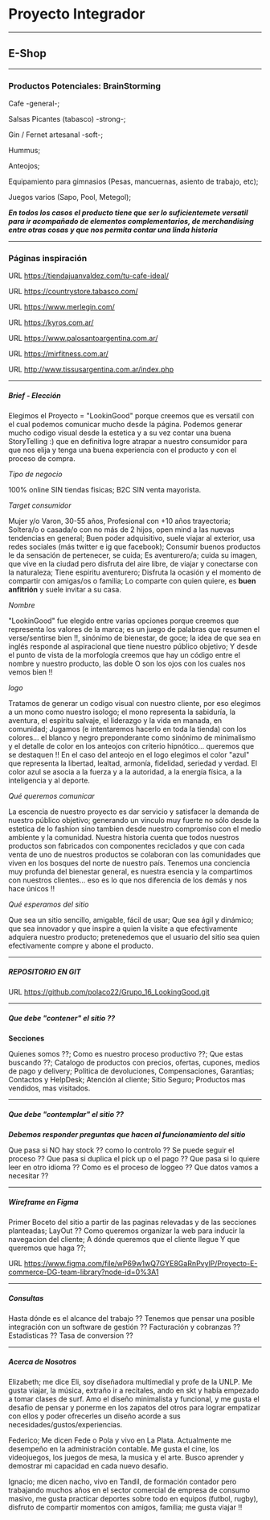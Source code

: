 # Proyecto Integrador

--------------------------------
## E-Shop

--------------------------------
### Productos Potenciales: BrainStorming

Cafe -general-; 

Salsas Picantes (tabasco) -strong-;

Gin / Fernet artesanal -soft-;

Hummus;

Anteojos;

Equipamiento para gimnasios (Pesas, mancuernas, asiento de trabajo, etc);

Juegos varios (Sapo, Pool, Metegol);

***En todos los casos el producto tiene que ser lo suficientemete versatil para ir acompañado de elementos complementarios, de merchandising entre otras cosas y que nos permita contar una linda historia***

--------------------------------
### Páginas inspiración 

URL https://tiendajuanvaldez.com/tu-cafe-ideal/

URL https://countrystore.tabasco.com/

URL https://www.merlegin.com/

URL https://kyros.com.ar/

URL https://www.palosantoargentina.com.ar/

URL https://mirfitness.com.ar/

URL http://www.tissusargentina.com.ar/index.php

--------------------------------
##### Brief - Elección

Elegimos el Proyecto = "LookinGood" porque creemos que es versatil con el cual podemos comunicar mucho desde la página.
Podemos generar mucho codigo visual desde la estetica y a su vez contar una buena StoryTelling :) que en definitiva logre atrapar a nuestro consumidor para que nos elija y tenga una buena experiencia con el producto y con el proceso de compra.

*Tipo de negocio*

100% online SIN tiendas fisicas;
B2C SIN venta mayorista.

*Target consumidor*

Mujer y/o Varon, 30-55 años, Profesional con +10 años trayectoria;
Soltera/o o casada/o con no más de 2 hijos, open mind a las nuevas tendencias en general;
Buen poder adquisitivo, suele viajar al exterior, usa redes sociales (más twitter e ig que facebook);
Consumir buenos productos le da sensación de pertenecer, se cuida;
Es aventurero/a; cuida su imagen, que vive en la ciudad pero disfruta del aire libre, de viajar y conectarse con la naturaleza;
Tiene espiritu aventurero;
Disfruta la ocasión y el momento de compartir con amigas/os o familia;
Lo comparte con quien quiere, es **buen anfitrión** y suele invitar a su casa.

*Nombre*

"LookinGood" fue elegido entre varias opciones porque creemos que representa los valores de la marca;
es un juego de palabras que resumen el verse/sentirse bien !!, sinónimo de bienestar, de goce;
la idea de que sea en inglés responde al aspiracional que tiene nuestro público objetivo;
Y desde el punto de vista de la morfología creemos que hay un código entre el nombre y nuestro producto, las doble O son los ojos con los cuales nos vemos bien !!

*logo*

Tratamos de generar un codigo visual con nuestro cliente, por eso elegimos a un mono como nuestro isologo;
el mono representa la sabiduría, la aventura, el espiritu salvaje, el liderazgo y la vida en manada, en comunidad;
Jugamos (e intentaremos hacerlo en toda la tienda) con los colores... el blanco y negro preponderante como sinónimo de minimalismo y el detalle de color en los anteojos con criterio hipnótico... queremos que se destaquen !!
En el caso del anteojo en el logo elegimos el color "azul" que representa la libertad, lealtad, armonía, fidelidad, seriedad y verdad. El color azul se asocia a la fuerza y a la autoridad, a la energía física, a la inteligencia y al deporte.

*Qué queremos comunicar*

La escencia de nuestro proyecto es dar servicio y satisfacer la demanda de nuestro público objetivo;
generando un vinculo muy fuerte no sólo desde la estetica de lo fashion sino tambien desde nuestro compromiso con el medio ambiente y la comunidad.
Nuestra historia cuenta que todos nuestros productos son fabricados con componentes reciclados y que con cada venta de uno de nuestros productos se colaboran con las comunidades que viven en los bosques del norte de nuestro país. Tenemos una conciencia muy profunda del bienestar general, es nuestra esencia y la compartimos con nuestros clientes... 
eso es lo que nos diferencia de los demás y nos hace únicos !!  

*Qué esperamos del sitio*

Que sea un sitio sencillo, amigable, fácil de usar;
Que sea ágil y dinámico;
que sea innovador y que inspire a quien la visite a que efectivamente adquiera nuestro producto;
pretenedemos que el usuario del sitio sea quien efectivamente compre y abone el producto.

--------------------------------
##### REPOSITORIO EN GIT

URL https://github.com/polaco22/Grupo_16_LookingGood.git

--------------------------------
##### Que debe "contener" el sitio ??

**Secciones**

Quienes somos ??;
Como es nuestro proceso productivo ??;
Que estas buscando ??;
Catalogo de productos con precios, ofertas, cupones, medios de pago y delivery;
Politica de devoluciones, Compensaciones, Garantias;
Contactos y HelpDesk;
Atención al cliente;
Sitio Seguro;
Productos mas vendidos, mas visitados.

--------------------------------
##### Que debe "contemplar" el sitio ??

***Debemos responder preguntas que hacen al funcionamiento del sitio***

Que pasa si NO hay stock ?? como lo controlo ??
Se puede seguir el proceso ??
Que pasa si duplica el pick up o el pago ??
Que pasa si lo quiere leer en otro idioma ??
Como es el proceso de loggeo ?? Que datos vamos a necesitar ??

--------------------------------
##### Wireframe en Figma 

Primer Boceto del sitio a partir de las paginas relevadas y de las secciones planteadas;
LayOut ?? Como queremos organizar la web para inducir la navegacion del cliente;
A dónde queremos que el cliente llegue Y que queremos que haga ??;

URL https://www.figma.com/file/wP69w1wQ7GYE8GaRnPvylP/Proyecto-E-commerce-DG-team-library?node-id=0%3A1

--------------------------------
##### Consultas

Hasta dónde es el alcance del trabajo ??
Tenemos que pensar una posible integración con un software de gestión ??
Facturación y cobranzas ??
Estadisticas ?? Tasa de conversion ??

--------------------------------
##### Acerca de Nosotros 

Elizabeth; me dice Eli, soy diseñadora multimedial y profe de la UNLP. Me gusta viajar, la música, extraño ir a recitales, ando en skt y había empezado a tomar clases de surf. Amo el diseño minimalista y funcional, y me gusta el desafio de pensar y ponerme en los zapatos del otros para lograr empatizar con ellos y poder ofrecerles un diseño acorde a sus necesidades/gustos/experiencias. 

Federico; Me dicen Fede o Pola y vivo en La Plata. Actualmente me desempeño en la administración contable. Me gusta el cine, los videojuegos, los juegos de mesa, la musica y el arte. Busco aprender y demostrar mi capacidad en cada nuevo desafio.

Ignacio; me dicen nacho, vivo en Tandil, de formación contador pero trabajando muchos años en el sector comercial de empresa de consumo masivo, me gusta practicar deportes sobre todo en equipos (futbol, rugby), disfruto de compartir momentos con amigos, familia; me gusta viajar !!


